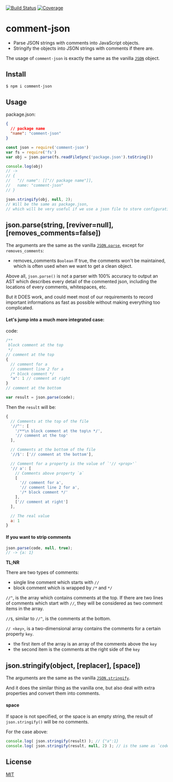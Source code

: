 [![Build Status](https://travis-ci.org/kaelzhang/node-comment-json.svg?branch=master)](https://travis-ci.org/kaelzhang/node-comment-json)
[![Coverage](https://codecov.io/gh/kaelzhang/node-comment-json/branch/master/graph/badge.svg)](https://codecov.io/gh/kaelzhang/node-comment-json)
<!-- optional appveyor tst
[![Windows Build Status](https://ci.appveyor.com/api/projects/status/github/kaelzhang/node-comment-json?branch=master&svg=true)](https://ci.appveyor.com/project/kaelzhang/node-comment-json)
-->
<!-- optional npm version
[![NPM version](https://badge.fury.io/js/comment-json.svg)](http://badge.fury.io/js/comment-json)
-->
<!-- optional npm downloads
[![npm module downloads per month](http://img.shields.io/npm/dm/comment-json.svg)](https://www.npmjs.org/package/comment-json)
-->
<!-- optional dependency status
[![Dependency Status](https://david-dm.org/kaelzhang/node-comment-json.svg)](https://david-dm.org/kaelzhang/node-comment-json)
-->

# comment-json

- Parse JSON strings with comments into JavaScript objects.
- Stringify the objects into JSON strings with comments if there are.

The usage of `comment-json` is exactly the same as the vanilla [`JSON`](https://developer.mozilla.org/en-US/docs/Web/JavaScript/Reference/Global_Objects/JSON) object.

## Install

```sh
$ npm i comment-json
```

## Usage

package.json:

```json
{
  // package name
  "name": "comment-json"
}
```

```js
const json = require('comment-json')
var fs = require('fs')
var obj = json.parse(fs.readFileSync('package.json').toString())

console.log(obj)
// ->
// {
//   "// name": [["// package name"]],
//   name: "comment-json"
// }

json.stringify(obj, null, 2);
// Will be the same as package.json,
// which will be very useful if we use a json file to store configurations.
```

## json.parse(string, [reviver=null], [removes_comments=false])

The arguments are the same as the vanilla [`JSON.parse`](https://developer.mozilla.org/en-US/docs/Web/JavaScript/Reference/Global_Objects/JSON/parse), except for `removes_comments`:

- removes_comments `Boolean` If true, the comments won't be maintained, which is often used when we want to get a clean object.

Above all, `json.parse()` is not a parser with 100% accuracy to output an AST which describes every detail of the commented json, including the locations of every comments, whitespaces, etc.

But it DOES work, and could meet most of our requirements to record important informations as fast as possible without making everything too complicated.

#### Let's jump into a much more integrated case:

code:

```js
/**
 block comment at the top
 */
// comment at the top
{
  // comment for a
  // comment line 2 for a
  /* block comment */
  "a": 1 // comment at right
}
// comment at the bottom
```

```js
var result = json.parse(code);
```

Then the `result` will be:

```js
{
  // Comments at the top of the file
  '//^': [
    '/**\n block comment at the top\n */',
    '// comment at the top'
  ],

  // Comments at the bottom of the file
  '//$': ['// comment at the bottom'],

  // Comment for a property is the value of `'// <prop>'`
  '// a': [
    // Comments above property `a`
    [
      '// comment for a',
      '// comment line 2 for a',
      '/* block comment */'
    ],
    ['// comment at right']
  ],

  // The real value
  a: 1
}
```

#### If you want to strip comments

```js
json.parse(code, null, true);
// -> {a: 1}
```

**TL;NR**

There are two types of comments:
  - single line comment which starts with `//`
  - block comment which is wrapped by `/*` and `*/`

`//^`, is the array which contains comments at the top. If there are two lines of comments which start with `//`, they will be considered as two comment items in the array.

`//$`, similar to `//^`, is the comments at the bottom.

`// <key>`, is a two-dimensional array contains the comments for a certain property `key`.
  - the first item of the array is an array of the comments above the `key`
  - the second item is the comments at the right side of the `key`


## json.stringify(object, [replacer], [space])

The arguments are the same as the vanilla [`JSON.stringify`](https://developer.mozilla.org/en-US/docs/Web/JavaScript/Reference/Global_Objects/JSON/stringify).

And it does the similar thing as the vanilla one, but also deal with extra properties and convert them into comments.

#### space

If space is not specified, or the space is an empty string, the result of `json.stringify()` will be no comments.

For the case above:

```js
console.log( json.stringify(result) ); // {"a":1}
console.log( json.stringify(result, null, 2) ); // is the same as `code`
```


<!-- ### json.strip(string)

Strips comments from `string`.

### json.clean(object)

Clean comment properties.

```js
var object = {
  "// name": "// package name",
  name: "comment-json"
};
json.clean(object); // {name: "comment-json"}
``` -->

## License

[MIT](LICENSE)
